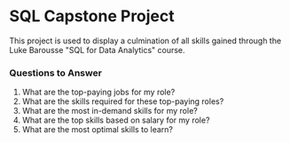# SQL Capstone Project
This project is used to display a culmination of all skills gained through the Luke Barousse "SQL for Data Analytics" course.

### Questions to Answer
1. What are the top-paying jobs for my role?
2. What are the skills required for these top-paying roles? 
3. What are the most in-demand skills for my role?
4. What are the top skills based on salary for my role? 
5. What are the most optimal skills to learn?
